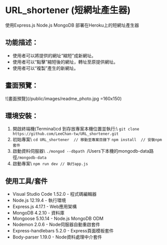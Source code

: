 # URL_shortener (短網址產生器)
使用Express.js Node.js MongoDB 部署在Heroku上的短網址產生器

## 功能描述：
* 使用者可以將提供的網址“縮短”成新網址。
* 使用者可以“點擊”縮短後的網址，轉址至原提供網址。
* 使用者可以“複製”產生的新網址。

## 畫面預覽：
![畫面預覽](/public/images/readme_photo.jpg =160x150)

## 環境安裝：
1. 開啟終端機(Terminal)cd 到存放專案本機位置並執行:\ `git clone https://github.com/LeeChan-tw/URL_shortener.git`
2. 初始專案\ `cd URL_shortener  // 移動至專案目錄下` `npm install  // 安裝npm套件`
3. 啟動資料伺服器\ `./mongod --dbpath `/Users下本機的mongodb-data路徑`/mongodb-data`
4. 啟動專案\ `npm run dev // 執行app.js`

## 使用工具/套件 
* Visual Studio Code 1.52.0 - 程式碼編輯器
* Node.js 12.19.4 - 執行環境 
* Express.js 4.17.1 - Web應用架構
* MongoDB 4.2.10 - 資料庫
* Mongoose 5.10.14 - Node.js MongoDB ODM
* Nodemon 2.0.6 - Node伺服器自動重啟套件
* Express-handlebars 5.2.0 - Express頁面模板套件
* Body-parser 1.19.0 - Node資料處理中介套件


 
